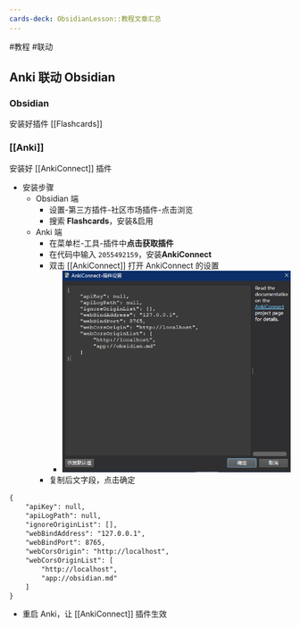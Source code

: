 ```yaml
---
cards-deck: ObsidianLesson::教程文章汇总
---
```


#教程 #联动 
## Anki 联动 Obsidian

### Obsidian
安装好插件 [[Flashcards]]
### [[Anki]]
安装好 [[AnkiConnect]] 插件
- 安装步骤
    - Obsidian 端
        - 设置-第三方插件-社区市场插件-点击浏览
        - 搜索 **Flashcards**，安装&启用
    - Anki 端
        - 在菜单栏-工具-插件中**点击获取插件**
        - 在代码中输入 `2055492159`，安装**AnkiConnect**
        - 双击 [[AnkiConnect]] 打开 AnkiConnect 的设置
            - ![](https://raw.githubusercontent.com/HopEsperanto/ob-pic-cloud/main/20230110185056.png)
        - 复制后文字段，点击确定

```
{
	"apiKey": null,
	"apiLogPath": null,
	"ignoreOriginList": [],
	"webBindAddress": "127.0.0.1",
	"webBindPort": 8765,
	"webCorsOrigin": "http://localhost",
	"webCorsOriginList": [
		"http://localhost",
		"app://obsidian.md"
	]
}
```

- 重启 Anki，让 [[AnkiConnect]] 插件生效

